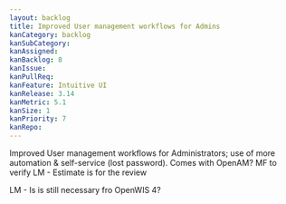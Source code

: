 ```yaml
---
layout: backlog
title: Improved User management workflows for Admins
kanCategory: backlog
kanSubCategory:
kanAssigned:
kanBacklog: 8
kanIssue:
kanPullReq:
kanFeature: Intuitive UI
kanRelease: 3.14
kanMetric: 5.1
kanSize: 1
kanPriority: 7
kanRepo:
---
```

Improved User management workflows for Administrators; use of more automation & self-service (lost password). Comes with OpenAM? MF to verify LM - Estimate is for the review

LM - Is is still necessary fro OpenWIS 4?